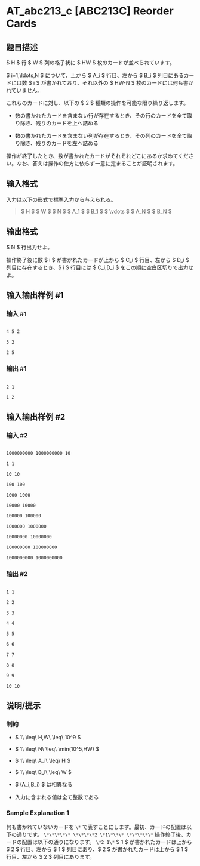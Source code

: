 # AT_abc213_c [ABC213C] Reorder Cards

## 题目描述

[problemUrl]: https://atcoder.jp/contests/abc213/tasks/abc213_c

$ H $ 行 $ W $ 列の格子状に $ HW $ 枚のカードが並べられています。  
 $ i=1,\ldots,N $ について、上から $ A_i $ 行目、左から $ B_i $ 列目にあるカードには数 $ i $ が書かれており、それ以外の $ HW-N $ 枚のカードには何も書かれていません。

これらのカードに対し、以下の $ 2 $ 種類の操作を可能な限り繰り返します。

- 数の書かれたカードを含まない行が存在するとき、その行のカードを全て取り除き、残りのカードを上へ詰める
- 数の書かれたカードを含まない列が存在するとき、その列のカードを全て取り除き、残りのカードを左へ詰める

操作が終了したとき、数が書かれたカードがそれぞれどこにあるか求めてください。なお、答えは操作の仕方に依らず一意に定まることが証明されます。

## 输入格式

入力は以下の形式で標準入力から与えられる。

> $ H $ $ W $ $ N $ $ A_1 $ $ B_1 $ $ \vdots $ $ A_N $ $ B_N $

## 输出格式

$ N $ 行出力せよ。

操作終了後に数 $ i $ が書かれたカードが上から $ C_i $ 行目、左から $ D_i $ 列目に存在するとき、$ i $ 行目には $ C_i,D_i $ をこの順に空白区切りで出力せよ。

## 输入输出样例 #1

### 输入 #1

```
4 5 2
3 2
2 5
```

### 输出 #1

```
2 1
1 2
```

## 输入输出样例 #2

### 输入 #2

```
1000000000 1000000000 10
1 1
10 10
100 100
1000 1000
10000 10000
100000 100000
1000000 1000000
10000000 10000000
100000000 100000000
1000000000 1000000000
```

### 输出 #2

```
1 1
2 2
3 3
4 4
5 5
6 6
7 7
8 8
9 9
10 10
```

## 说明/提示

### 制約

- $ 1\ \leq\ H,W\ \leq\ 10^9 $
- $ 1\ \leq\ N\ \leq\ \min(10^5,HW) $
- $ 1\ \leq\ A_i\ \leq\ H $
- $ 1\ \leq\ B_i\ \leq\ W $
- $ (A_i,B_i) $ は相異なる
- 入力に含まれる値は全て整数である

### Sample Explanation 1

何も書かれていないカードを `\*` で表すことにします。最初、カードの配置は以下の通りです。 ``` \*\*\*\*\* \*\*\*\*2 \*1\*\*\* \*\*\*\*\* ``` 操作終了後、カードの配置は以下の通りになります。 ``` \*2 1\* ``` $ 1 $ が書かれたカードは上から $ 2 $ 行目、左から $ 1 $ 列目にあり、$ 2 $ が書かれたカードは上から $ 1 $ 行目、左から $ 2 $ 列目にあります。
